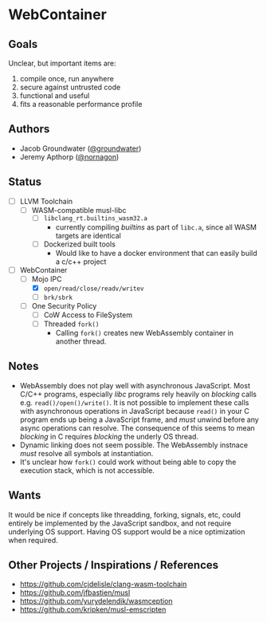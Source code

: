 # WebContainer

## Goals

Unclear, but important items are:

1. compile once, run anywhere
2. secure against untrusted code
3. functional and useful
4. fits a reasonable performance profile

## Authors

- Jacob Groundwater ([@groundwater](https://github.com/groundwater))
- Jeremy Apthorp ([@nornagon](https://github.com/nornagon))

## Status

- [ ] LLVM Toolchain
  - [ ] WASM-compatible musl-libc
    - [ ] `libclang_rt.builtins_wasm32.a`
      - currently compiling _builtins_ as part of `libc.a`, since all WASM targets are identical
    - [ ] Dockerized built tools
      - Would like to have a docker environment that can easily build a c/c++ project
- [ ] WebContainer
  - [ ] Mojo IPC
    - [x] `open/read/close/readv/writev`
    - [ ] `brk/sbrk`
  - [ ] One Security Policy
    - [ ] CoW Access to FileSystem
    - [ ] Threaded `fork()`
      - Calling `fork()` creates new WebAssembly container in another thread.

## Notes

- WebAssembly does not play well with asynchronous JavaScript. Most C/C++ programs, especially _libc_ programs rely heavily on _blocking_ calls e.g. `read()/open()/write()`. It is not possible to implement these calls with asynchronous operations in JavaScript because `read()` in your C program ends up being a JavaScript frame, and _must_ unwind before any async operations can resolve. The consequence of this seems to mean _blocking_ in C requires _blocking_ the underly OS thread.
- Dynamic linking does not seem possible. The WebAssembly instnace _must_ resolve all symbols at instantiation.
- It's unclear how `fork()` could work without being able to copy the execution stack, which is not accessible.

## Wants

It would be nice if concepts like threadding, forking, signals, etc, could entirely be implemented by the JavaScript sandbox, and not require underlying OS support. Having OS support would be a nice optimization when required.

## Other Projects / Inspirations / References

- https://github.com/cjdelisle/clang-wasm-toolchain
- https://github.com/jfbastien/musl
- https://github.com/yurydelendik/wasmception
- https://github.com/kripken/musl-emscripten
